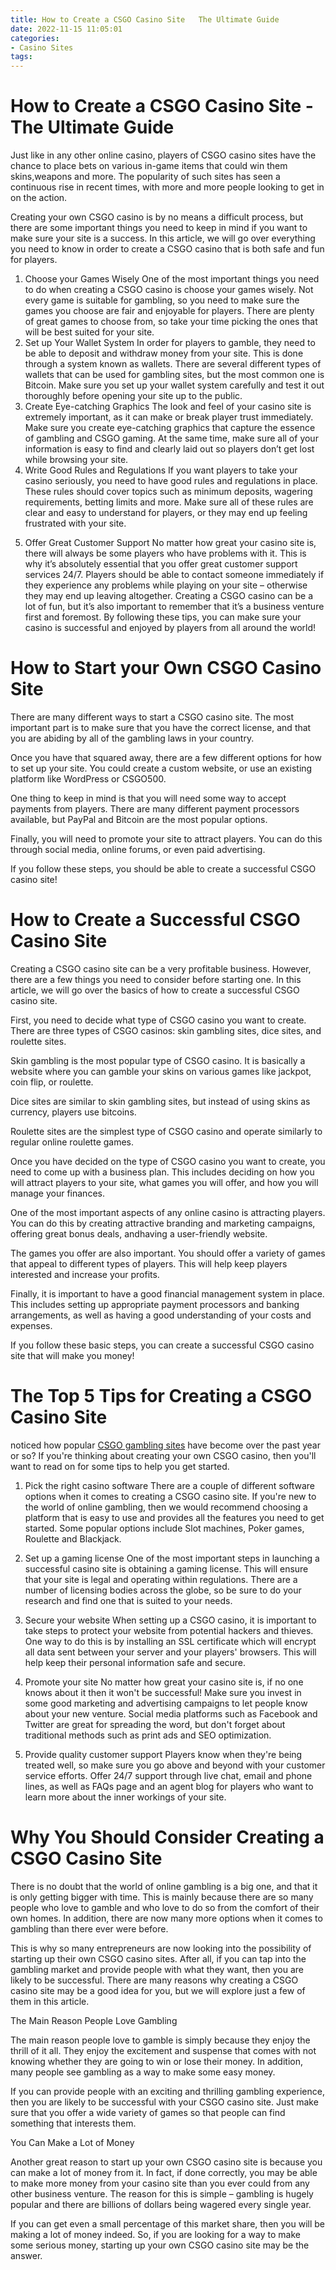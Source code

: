 ```yaml
---
title: How to Create a CSGO Casino Site   The Ultimate Guide 
date: 2022-11-15 11:05:01
categories:
- Casino Sites
tags:
---
```



#  How to Create a CSGO Casino Site - The Ultimate Guide 

Just like in any other online casino, players of CSGO casino sites have the chance to place bets on various in-game items that could win them skins,weapons and more. The popularity of such sites has seen a continuous rise in recent times, with more and more people looking to get in on the action. 

Creating your own CSGO casino is by no means a difficult process, but there are some important things you need to keep in mind if you want to make sure your site is a success. In this article, we will go over everything you need to know in order to create a CSGO casino that is both safe and fun for players.

1. Choose your Games Wisely 
One of the most important things you need to do when creating a CSGO casino is choose your games wisely. Not every game is suitable for gambling, so you need to make sure the games you choose are fair and enjoyable for players. There are plenty of great games to choose from, so take your time picking the ones that will be best suited for your site.
2. Set up Your Wallet System 
In order for players to gamble, they need to be able to deposit and withdraw money from your site. This is done through a system known as wallets. There are several different types of wallets that can be used for gambling sites, but the most common one is Bitcoin. Make sure you set up your wallet system carefully and test it out thoroughly before opening your site up to the public.
3. Create Eye-catching Graphics 
The look and feel of your casino site is extremely important, as it can make or break player trust immediately. Make sure you create eye-catching graphics that capture the essence of gambling and CSGO gaming. At the same time, make sure all of your information is easy to find and clearly laid out so players don’t get lost while browsing your site.
4. Write Good Rules and Regulations 
If you want players to take your casino seriously, you need to have good rules and regulations in place. These rules should cover topics such as minimum deposits, wagering requirements, betting limits and more. Make sure all of these rules are clear and easy to understand for players, or they may end up feeling frustrated with your site.
5) Offer Great Customer Support 
No matter how great your casino site is, there will always be some players who have problems with it. This is why it’s absolutely essential that you offer great customer support services 24/7. Players should be able to contact someone immediately if they experience any problems while playing on your site – otherwise they may end up leaving altogether.
Creating a CSGO casino can be a lot of fun, but it’s also important to remember that it’s a business venture first and foremost. By following these tips, you can make sure your casino is successful and enjoyed by players from all around the world!

#  How to Start your Own CSGO Casino Site 


There are many different ways to start a CSGO casino site. The most important part is to make sure that you have the correct license, and that you are abiding by all of the gambling laws in your country. 

Once you have that squared away, there are a few different options for how to set up your site. You could create a custom website, or use an existing platform like WordPress or CSGO500.

One thing to keep in mind is that you will need some way to accept payments from players. There are many different payment processors available, but PayPal and Bitcoin are the most popular options.

Finally, you will need to promote your site to attract players. You can do this through social media, online forums, or even paid advertising.

If you follow these steps, you should be able to create a successful CSGO casino site!

#  How to Create a Successful CSGO Casino Site 

Creating a CSGO casino site can be a very profitable business. However, there are a few things you need to consider before starting one. In this article, we will go over the basics of how to create a successful CSGO casino site.

First, you need to decide what type of CSGO casino you want to create. There are three types of CSGO casinos: skin gambling sites, dice sites, and roulette sites.

Skin gambling is the most popular type of CSGO casino. It is basically a website where you can gamble your skins on various games like jackpot, coin flip, or roulette.

Dice sites are similar to skin gambling sites, but instead of using skins as currency, players use bitcoins.

Roulette sites are the simplest type of CSGO casino and operate similarly to regular online roulette games.

Once you have decided on the type of CSGO casino you want to create, you need to come up with a business plan. This includes deciding on how you will attract players to your site, what games you will offer, and how you will manage your finances.

One of the most important aspects of any online casino is attracting players. You can do this by creating attractive branding and marketing campaigns, offering great bonus deals, andhaving a user-friendly website.

The games you offer are also important. You should offer a variety of games that appeal to different types of players. This will help keep players interested and increase your profits.

Finally, it is important to have a good financial management system in place. This includes setting up appropriate payment processors and banking arrangements, as well as having a good understanding of your costs and expenses.

If you follow these basic steps, you can create a successful CSGO casino site that will make you money!

#  The Top 5 Tips for Creating a CSGO Casino Site 

 noticed how popular [CSGO gambling sites](https://en.wikipedia.org/wiki/List_of_CS:GO_gambling_sites) have become over the past year or so? If you're thinking about creating your own CSGO casino, then you'll want to read on for some tips to help you get started.

1. Pick the right casino software 
There are a couple of different software options when it comes to creating a CSGO casino site. If you're new to the world of online gambling, then we would recommend choosing a platform that is easy to use and provides all the features you need to get started. Some popular options include Slot machines, Poker games, Roulette and Blackjack.

2. Set up a gaming license 
One of the most important steps in launching a successful casino site is obtaining a gaming license. This will ensure that your site is legal and operating within regulations. There are a number of licensing bodies across the globe, so be sure to do your research and find one that is suited to your needs.

3. Secure your website 
When setting up a CSGO casino, it is important to take steps to protect your website from potential hackers and thieves. One way to do this is by installing an SSL certificate which will encrypt all data sent between your server and your players' browsers. This will help keep their personal information safe and secure.

4. Promote your site 
No matter how great your casino site is, if no one knows about it then it won't be successful! Make sure you invest in some good marketing and advertising campaigns to let people know about your new venture. Social media platforms such as Facebook and Twitter are great for spreading the word, but don't forget about traditional methods such as print ads and SEO optimization.
5. Provide quality customer support 
Players know when they're being treated well, so make sure you go above and beyond with your customer service efforts. Offer 24/7 support through live chat, email and phone lines, as well as FAQs page and an agent blog for players who want to learn more about the inner workings of your site.

#  Why You Should Consider Creating a CSGO Casino Site

There is no doubt that the world of online gambling is a big one, and that it is only getting bigger with time. This is mainly because there are so many people who love to gamble and who love to do so from the comfort of their own homes. In addition, there are now many more options when it comes to gambling than there ever were before.

This is why so many entrepreneurs are now looking into the possibility of starting up their own CSGO casino sites. After all, if you can tap into the gambling market and provide people with what they want, then you are likely to be successful. There are many reasons why creating a CSGO casino site may be a good idea for you, but we will explore just a few of them in this article.

The Main Reason People Love Gambling

The main reason people love to gamble is simply because they enjoy the thrill of it all. They enjoy the excitement and suspense that comes with not knowing whether they are going to win or lose their money. In addition, many people see gambling as a way to make some easy money.

If you can provide people with an exciting and thrilling gambling experience, then you are likely to be successful with your CSGO casino site. Just make sure that you offer a wide variety of games so that people can find something that interests them.

You Can Make a Lot of Money

Another great reason to start up your own CSGO casino site is because you can make a lot of money from it. In fact, if done correctly, you may be able to make more money from your casino site than you ever could from any other business venture. The reason for this is simple – gambling is hugely popular and there are billions of dollars being wagered every single year.

If you can get even a small percentage of this market share, then you will be making a lot of money indeed. So, if you are looking for a way to make some serious money, starting up your own CSGO casino site may be the answer.